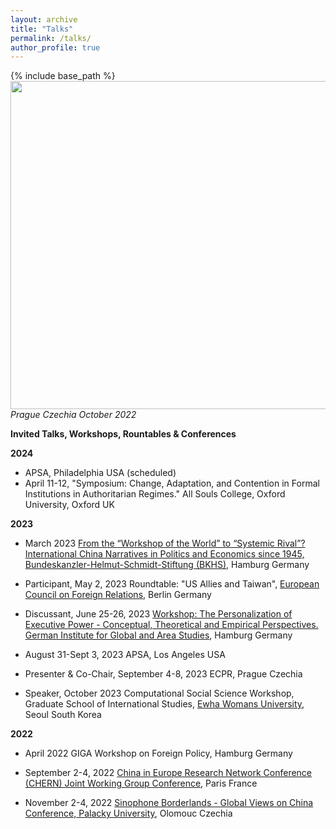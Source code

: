 ```yaml
---
layout: archive
title: "Talks"
permalink: /talks/
author_profile: true
---
```


{% include base_path %}      
<img src="https://github.com/ehsong/ehsong.github.io/blob/master/images/IMG_9745.jpg?raw=true" width="700" height="525">        
*Prague Czechia October 2022*

**Invited Talks, Workshops, Rountables & Conferences**

**2024**

- APSA, Philadelphia USA (scheduled)
- April 11-12, "Symposium: Change, Adaptation, and Contention in Formal Institutions in Authoritarian Regimes." All Souls College, Oxford University, Oxford UK

**2023**

- March 2023 [From the “Workshop of the World” to “Systemic Rival”? International China Narratives in Politics and Economics since 1945, Bundeskanzler-Helmut-Schmidt-Stiftung (BKHS)](https://www.helmut-schmidt.de/en/), Hamburg Germany    
 
- Participant, May 2, 2023 Roundtable: "US Allies and Taiwan", [European Council on Foreign Relations](https://ecfr.eu/), Berlin Germany

- Discussant, June 25-26, 2023 [Workshop: The Personalization of Executive Power - Conceptual, Theoretical and Empirical Perspectives. German Institute for Global and Area Studies](https://www.giga-hamburg.de/en/events/conferences-and-workshops/personalization-executive-power-conceptual-theoretical-empirical-perspectives), Hamburg Germany

- August 31-Sept 3, 2023 APSA, Los Angeles USA
 
- Presenter & Co-Chair, September 4-8, 2023 ECPR, Prague Czechia

- Speaker, October 2023 Computational Social Science Workshop, Graduate School of International Studies, [Ewha Womans University](https://www.ewha.ac.kr/ewhaen/index.do), Seoul South Korea   

**2022**

- April 2022 GIGA Workshop on Foreign Policy, Hamburg Germany

- September 2-4, 2022 [China in Europe Research Network Conference (CHERN) Joint Working Group Conference](https://china-in-europe.net/chern-joint-working-group-conference-in-september-2022-at-inalco-paris/), Paris France

- November 2-4, 2022 [Sinophone Borderlands - Global Views on China Conference, Palacky University](https://sinofon.cz/surveys/), Olomouc Czechia 
